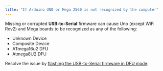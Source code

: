 ```yaml
---
title: "If Arduino UNO or Mega 2560 is not recognized by the computer"
---
```


Missing or corrupted **USB-to-Serial** firmware can cause Uno (except WiFi Rev2) and Mega boards to be recognized as any of the following:

- Unknown Device
- Composite Device
- ATmega16u2 DFU
- Atmega8U2 DFU

Resolve the issue by [flashing the USB-to-Serial firmware in DFU mode](https://support.arduino.cc/hc/en-us/articles/4408887452434-Flash-USB-to-serial-firmware-in-DFU-mode).
<!-- TODO: Update link-->
